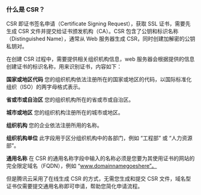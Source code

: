 ### 什么是 CSR？

CSR 即证书签名申请（Certificate Signing Request），获取 SSL 证书，需要先生成 CSR 文件并提交给证书颁发机构（CA）。CSR 包含了公钥和标识名称（Distinguished Name），通常从 Web 服务器生成 CSR，同时创建加解密的公钥私钥对。

在创建 CSR 过程中，需要提供相关组织机构信息，web 服务器会根据提供的信息创建证书的标识名称，用来识别证书，内容如下：

**国家或地区代码**
您的组织机构依法注册所在的国家或地区的代码，以国际标准化组织（ISO）的两字母格式表示。

**省或市或自治区**
您的组织机构所在的省或市或自治区。

**城市或地区**
您的组织机构注册所在的城市或地区。

**组织机构**
您的企业依法注册所用的名称。

**组织机构单位**
此字段用于区分组织机构中的各部门，例如 “工程部” 或 “人力资源部”。

**通用名称**
在 CSR 的通用名称字段中输入的名称必须是您要为其使用证书的网站的完全限定域名（FQDN），例如 “www.domainnamegoeshere”。

但是腾讯云采用了在线生成 CSR 的方式，无需您生成和提交 CSR 文件，域名型证书仅需要提交通用名称即可申请，帮助您简化申请流程。